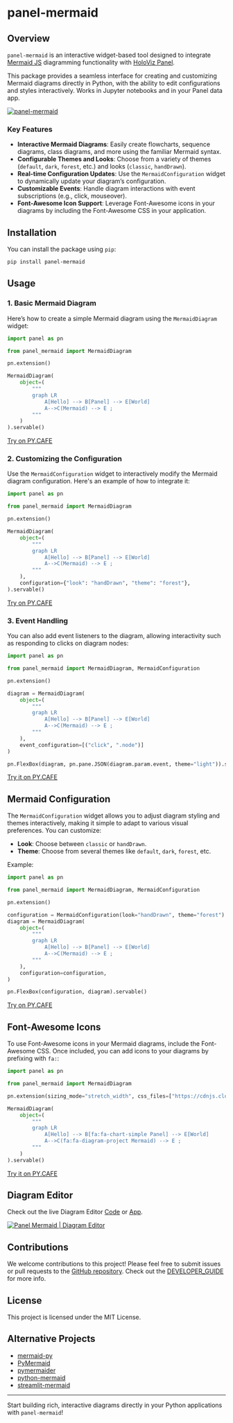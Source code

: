 # panel-mermaid

## Overview

`panel-mermaid` is an interactive widget-based tool designed to integrate [Mermaid JS](https://mermaid.js.org/) diagramming functionality with [HoloViz Panel](https://panel.holoviz.org/).

This package provides a seamless interface for creating and customizing Mermaid diagrams directly in Python, with the ability to edit configurations and styles interactively. Works in Jupyter notebooks and in your Panel data app.

[![panel-mermaid](https://github.com/awesome-panel/panel-mermaid/blob/main/static/panel-mermaid-bootstrap.png?raw=true)](https://py.cafe/awesome.panel.org/panel-mermaid-diagrams)

### Key Features

- **Interactive Mermaid Diagrams**: Easily create flowcharts, sequence diagrams, class diagrams, and more using the familiar Mermaid syntax.
- **Configurable Themes and Looks**: Choose from a variety of themes (`default`, `dark`, `forest`, etc.) and looks (`classic`, `handDrawn`).
- **Real-time Configuration Updates**: Use the `MermaidConfiguration` widget to dynamically update your diagram’s configuration.
- **Customizable Events**: Handle diagram interactions with event subscriptions (e.g., click, mouseover).
- **Font-Awesome Icon Support**: Leverage Font-Awesome icons in your diagrams by including the Font-Awesome CSS in your application.

## Installation

You can install the package using `pip`:

```bash
pip install panel-mermaid
```

## Usage

### 1. Basic Mermaid Diagram

Here’s how to create a simple Mermaid diagram using the `MermaidDiagram` widget:

```python
import panel as pn

from panel_mermaid import MermaidDiagram

pn.extension()

MermaidDiagram(
    object=(
        """
        graph LR
            A[Hello] --> B[Panel] --> E[World]
            A-->C(Mermaid) --> E ;
        """
    )
).servable()
```

[Try on PY.CAFE](https://py.cafe/snippet/panel/v1#c=H4sIAGrhC2cAA41STU_DMAz9K5FPm9RWMARIRSDxJXEACXGAQzehbPVoUJqE1BtU0_47ztoxBpu25NJnP_vZr5nByOYIKajSWU_CSYNayEo40-c79rZsYq8l-lKqXLTEhwbeKPnmZRm4ziT4RWgqZU2nGyLrnE7fCD52-I4jOm9ROH1Y3B_MZFeI-6dVJJzL7A61tgMRxxfiKnsMQzXgNnuxXueDP3xOXXfaEboNUZxtVuVpu0mFfiqHGsPsEIHHj4nyWKKhiv1ZmND3vGb4iFs3mEe1C_4twgylc88KPyEdS11hBJgrujWhL6TkJxxxNRXWhJLa5irHeHqQ9E6SHhdrWdsJQTqDKfrgI6Q9nsRaerLccrYU84wiGBVK5x6ZlP1kSA4rJE5-qpwKSA-PDyIolXlp4FGD7lC9FawTIC-RwlhpvOKu7MG1NSSVQb9FIVDjYcNlipOhL8B8MI_-T7FlxFUd25W4GtZrV-nfPyGhL1qX2cOG3au3q-xae7nx5j2Ltuvh6fE-msSvRxmpd4kueUE13Hm0sJ_fYzaYfwOdqMshuwMAAA)

### 2. Customizing the Configuration

Use the `MermaidConfiguration` widget to interactively modify the Mermaid diagram configuration. Here's an example of how to integrate it:

```python
import panel as pn

from panel_mermaid import MermaidDiagram

pn.extension()

MermaidDiagram(
    object=(
        """
        graph LR
            A[Hello] --> B[Panel] --> E[World]
            A-->C(Mermaid) --> E ;
        """
    ),
    configuration={"look": "handDrawn", "theme": "forest"},
).servable()
```

[Try on PY.CAFE](https://py.cafe/snippet/panel/v1#c=H4sIAHzmC2cAA41STY_aMBD9K9GcQAoRBEJEqq3U_ZD20ErVHroHgipDBuLWsV3HwCKU_94xTvZLrFj7kLyZ53njNz7CShUIGfBKK2MDzSSKgNWBljnttVGVj_2u0FSMF0FL_OHhLWcbwyrH1TLCJ4uy5kr2-i7yltPLZUBLLf_gyl61yK0cTvsZE1mXwfeHl4hb3-b3KIRaBIPB1-B6_tM15cHd_FEZUSze8Sl102tb6Hti8OW8aj_035WSa77ZGmbpDlfHHIRSf3PIiFwyWdwatpc5hARtiRX6zFoZrG0ODRXpRzWaHVsK9A5ACAb_bbkhtrQ1-XwyMzdkl_sZtK4Szx60m8MpTJBp_YvjHrI1EzWGgAW3d9JVhsyaLUX0wZZKuiMHVfACB7thFE-jmA4LdlBbC9kRdmjcPCCLqROl7IOiksdOzBAKYVVyURgk0vw5Y9myRkvJPS9sCdkoGYZQcfno4dije-SbknQcpEtksOYCr6kquXCjpGVcovlAwVEHS88limauLkCzaMIzXbRCs3GUDuNkkqTpbDxN0tmH3b-UJCcjfaDxnE-_nk9kn-zbDrxDnfxoSP7O0kkyiePhdDyJRxfcu-xY68AltzqjzttTdv2lyWc0LT06Lpm4JNrxnKrbTXiaGj3j-aL5DzUufts6BAAA)

### 3. Event Handling

You can also add event listeners to the diagram, allowing interactivity such as responding to clicks on diagram nodes:

```python
import panel as pn

from panel_mermaid import MermaidDiagram, MermaidConfiguration

pn.extension()

diagram = MermaidDiagram(
    object=(
        """
        graph LR
            A[Hello] --> B[Panel] --> E[World]
            A-->C(Mermaid) --> E ;
        """
    ),
    event_configuration=[("click", ".node")]
)

pn.FlexBox(diagram, pn.pane.JSON(diagram.param.event, theme="light")).servable()
```

[Try it on PY.CAFE](https://py.cafe/snippet/panel/v1#c=H4sIAOHiC2cAA41SbW_aMBD-K9F9AilENBAiMjFpdJ2qaW_qpPVDgiqTHMSbY2eOoSDEf985L6WtqJgtQZ7z43vunvMBUpUhRMCLUmnjlEyicFjllDKhvdKqaGIPBeqC8cxpiV8b-JGztWaF2-FrJVd8vdHMcFVnKKWHO4OyItzr20jWXHFmr3L0EunQUsvfmJpZi-xKoN5PmMhl7ny5O0Xs-hDfohBq4QwG7515_MMW3YCb-F5pkS1e8enouteW0G-Izrvzqn23-cctSvOQPu9xFvcSSAVP_yTg0iVPkp8J9Emt7pb6_yRwN1e7Xtu4S9561lPv88_v37ooRexvreA6JscCZwkIvs4NZet7FeotWwq0HoILGv9uuCaSNBVNrx5RoknOfgzaWRHP7Es73TpMkJXlL46PEK2YqNAFzLi5kTYvREZvKFLuTa6kvbJXGc9wsB16_sTz6bJge7UxEB1gi9rOEyKfKlHK3ClKeejENCEX0pyLTCOR4qcTw5YVGjp85JnJIboKhi4UXN43cNSgW7RdN5CaiGDFBc4pK3lA78swLlG_oWCpg2XDJUrJbF6A4-LonqmiFZqOvHDoB-MgDKejSRBO36z-lJKc9Mo9vEx7On4-H8_szMsKGoc6-ash-TsNx8HY94eT0di_uuDeZcdaBy651Rl13p68qy8M_kfT0KPjkolLoh3Pqtp9dOup0TOOF8d_ekI_p5AEAAA)

## Mermaid Configuration

The `MermaidConfiguration` widget allows you to adjust diagram styling and themes interactively, making it simple to adapt to various visual preferences. You can customize:

- **Look**: Choose between `classic` or `handDrawn`.
- **Theme**: Choose from several themes like `default`, `dark`, `forest`, etc.

Example:

```python
import panel as pn

from panel_mermaid import MermaidDiagram, MermaidConfiguration

pn.extension()

configuration = MermaidConfiguration(look="handDrawn", theme="forest")
diagram = MermaidDiagram(
    object=(
        """
        graph LR
            A[Hello] --> B[Panel] --> E[World]
            A-->C(Mermaid) --> E ;
        """
    ),
    configuration=configuration,
)

pn.FlexBox(configuration, diagram).servable()
```

[Try on PY.CAFE](https://py.cafe/snippet/panel/v1#c=H4sIAD_iC2cAA41STY_aMBD9K9acQAoRGwgRqahUdrfaQytVe-geCKoMGYhbx04d8yXEf-84H8tSsWLtA7zx83uTNz7CUqcIMYi80MaygiuUjJesUAntldF5XfuVo8m5SFlD_F7DB8HXhudei--1Won1xnArdKVQKB_3FlVJuNN1leVbCptcvdmRWv-ZJJBxlT4YvlMJeMxmmCMVV9pgaRMgtbS2P6s0_XQSxWjpxW9c2kmD3Eqg2q-YyEXGvj2fK259mT2hlHrOer3PbDr74QKowePsRRuZzv_j09F9p2mhWxPZp-uuXa_-vYhhcoGIUSVF2X2VuJ_qfefynDXf3fVLNFu-kOiiBQ8M_t0IQzEpW9JQq8klhpTcn14zQuLZQ-GGXpUJ8qL4KXAH8YrLEj3AVNhH5XQhtmZDleJgM63clYNORYq9bd8PRn5AlyU_6I2F-AhbNG7MEAfUidb2WZPksTUzhDxYZkKmBok0ez2xfFGipcOdSG0G8V3Y9yAX6qWGgxo9oVhn5OMgfUQMKyFxSqqUAT0ey4VC846Do_YWNZcoBXe6AKf5ybvSRWM0HvhRPwiHYRSNB6MwGr_b_VmSkvSLA1zKno_fzse3e3vZQZ1Qa3_Xp3zH0TAcBkF_NBgGdzfSu51Yk8CttNqgrseTtf1F4Uc8LT06obi8ZdrynKvbJ6-aGj3j2fz0DwPoDvWnBAAA)

## Font-Awesome Icons

To use Font-Awesome icons in your Mermaid diagrams, include the Font-Awesome CSS. Once included, you can add icons to your diagrams by prefixing with `fa:`:

```python
import panel as pn

from panel_mermaid import MermaidDiagram

pn.extension(sizing_mode="stretch_width", css_files=["https://cdnjs.cloudflare.com/ajax/libs/font-awesome/6.6.0/css/all.min.css"])

MermaidDiagram(
    object=(
        """
        graph LR
            A[Hello] --> B[fa:fa-chart-simple Panel] --> E[World]
            A-->C(fa:fa-diagram-project Mermaid) --> E ;
        """
    )
).servable()
```

[Try it on PY.CAFE](https://py.cafe/snippet/panel/v1#c=H4sIAPfmC2cAA41STY_aMBD9K5FPrJQ4EL5EKip1tyvtoZWqPXQPBCGTDMTIsV3bfBXx3zsmZCkVK2pfPJ7xm-f35kByVQBJCa-0Mi7QTIIImA20zHAvjKrqu1kFpmK8CM6F3-vwK2dLwypfqyWFnQNpuZIty39zuZxVCD7OiHUGXF7OtrxwZUbCILd2tuAC7HiSkdI5bdM4zgu5sjQXal0sBDNAc1XFbMV2seBzGy-UdBHbglUVxAM6oO0YYWImBK24pHjOyPTBM7nm1spkgEvNV5C78TnyKyOn_R5jsS6Db6-XG7--TF5ACDUNouhz8DhZsHTBorxkxkUWtRAQ_PD61PnnyZsyopj-A4Gpp1b9sqhJRdooz6fR8aF-Hny6TQ-_9UAtmA2bC2hhREJi4NeaG6hAOosGnlzKDPrgD9HZLqxze-0NPl1jyLT-yWFLkIywEBIouHuWHpekzqzxRu9dqaR_slcFLyDatGkyoAk-Fmyv1o6kB7IB440maYJMlHKvCiEPTTODUUjykovCABZN3jOOzS04TJ5mgaSdfjsk6N9bHXbr6AX4ssQ-PsRPpMQPyyOiogZPOAeMSzAfdPCl0byuxRLNPC4hx-kxvMHi3GjUpcN20u_1h8NRd9Afjj5kf4FEJanek2vYS_pvf6jbuWsGtUJN-04b9R0Ne_1ekrQH3V7SuaPefcXOCtxTqxHqtjxlw2_Y_5-eDoeOSybuNW3qfFe_j-HJNRzjyfT4Bxzh8HCTBAAA)

## Diagram Editor

Check out the live Diagram Editor [Code](https://py.cafe/awesome.panel.org/panel-mermaid-diagram-editor) or [App](https://py.cafe/app/awesome.panel.org/panel-mermaid-diagram-editor).

[![Panel Mermaid | Diagram Editor](https://github.com/awesome-panel/panel-mermaid/blob/main/static/panel-mermaid-editor.gif?raw=true)](https://py.cafe/awesome.panel.org/panel-mermaid-diagram-editor)

## Contributions

We welcome contributions to this project! Please feel free to submit issues or pull requests to the [GitHub repository](https://github.com/awesome-panel/panel-mermaid). Check out the [DEVELOPER_GUIDE](DEVELOPER_GUIDE.md) for more info.

## License

This project is licensed under the MIT License.

## Alternative Projects

- [mermaid-py](https://github.com/ouhammmourachid/mermaid-py)
- [PyMermaid](https://github.com/QuattroMusic/PyMermaid)
- [pymermaider](https://github.com/diceroll123/pymermaider)
- [python-mermaid](https://github.com/Dynnammo/python_mermaid)
- [streamlit-mermaid](https://github.com/neka-nat/streamlit-mermaid)

---

Start building rich, interactive diagrams directly in your Python applications with `panel-mermaid`!
